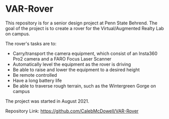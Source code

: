 # VAR-Rover
This repository is for a senior design project at Penn State Behrend. The goal of the project is to create a rover for the Virtual/Augmented Realty Lab on campus.

The rover's tasks are to:
- Carry/transport the camera equipment, which consist of an Insta360 Pro2 camera and a FARO Focus Laser Scanner
- Automatically level the equipment as the rover is driving
- Be able to raise and lower the equipment to a desired height
- Be remote controlled
- Have a long battery life
- Be able to traverse rough terrain, such as the Wintergreen Gorge on campus

The project was started in August 2021.

Repository Link: https://github.com/CalebMcDowell/VAR-Rover

